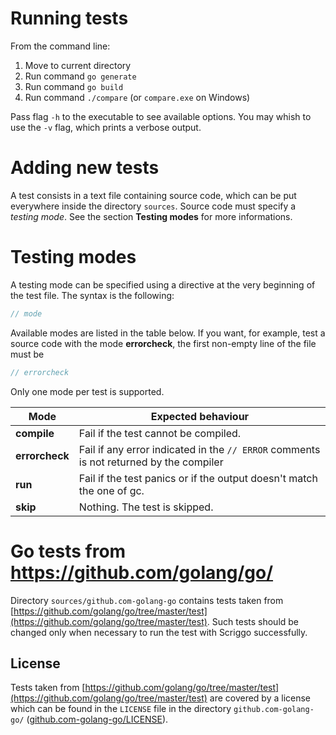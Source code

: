 # Running tests

From the command line:

1. Move to current directory
2. Run command `go generate`
3. Run command `go build`
4. Run command `./compare` (or `compare.exe` on Windows)

Pass flag `-h` to the executable to see available options. You may whish to use the `-v` flag, which prints a verbose output.

# Adding new tests

A test consists in a text file containing source code, which can be put everywhere inside the directory `sources`.
Source code must specify a _testing mode_. See the section **Testing modes** for more informations.

# Testing modes

A testing mode can be specified using a directive at the very beginning of the test file.
The syntax is the following:

```go
// mode
```

Available modes are listed in the table below.
If you want, for example, test a source code with the mode **errorcheck**, the first non-empty line of the file must be

```go
// errorcheck
```

Only one mode per test is supported.

Mode | Expected behaviour
---|---
**compile** | Fail if the test cannot be compiled.
**errorcheck** | Fail if any error indicated in the `// ERROR` comments is not returned by the compiler
**run** | Fail if the test panics or if the output doesn't match the one of gc.
**skip** | Nothing. The test is skipped.

# Go tests from https://github.com/golang/go/

Directory `sources/github.com-golang-go` contains tests taken from
[https://github.com/golang/go/tree/master/test](https://github.com/golang/go/tree/master/test).
Such tests should be changed only when necessary to run the test with Scriggo successfully.

## License

Tests taken from [https://github.com/golang/go/tree/master/test](https://github.com/golang/go/tree/master/test) are covered by a license which can be found in the `LICENSE` file in the directory `github.com-golang-go/` ([github.com-golang-go/LICENSE](https://github.com/open2b/scriggo/blob/test/test/compare/sources/github.com-golang-go/LICENSE)). 


